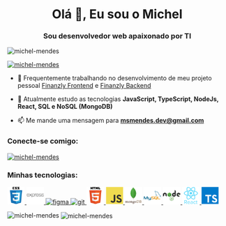 <h1 align="center">Olá 👋, Eu sou o Michel</h1>
<h3 align="center">Sou desenvolvedor web apaixonado por TI</h3>

<p align="left"> <img src="https://komarev.com/ghpvc/?username=michel-mendes&label=Profile%20views&color=0e75b6&style=flat" alt="michel-mendes" /> </p>

<p align="left"> <a href="https://github.com/ryo-ma/github-profile-trophy"><img src="https://github-profile-trophy.vercel.app/?username=michel-mendes" alt="michel-mendes" /></a> </p>

- 🔭 Frequentemente trabalhando no desenvolvimento de meu projeto pessoal [Finanzly Frontend](https://github.com/michel-mendes/finanzly-frontend) e [Finanzly Backend](https://github.com/michel-mendes/finanzly-backend)

- 🌱 Atualmente estudo as tecnologias **JavaScript, TypeScript, NodeJs, React, SQL e NoSQL (MongoDB)**

- 📫 Me mande uma mensagem para **msmendes.dev@gmail.com**

<h3 align="left">Conecte-se comigo:</h3>
<p align="left">
<a href="https://linkedin.com/in/michel-mendes" target="blank"><img align="center" src="https://raw.githubusercontent.com/rahuldkjain/github-profile-readme-generator/master/src/images/icons/Social/linked-in-alt.svg" alt="michel-mendes" height="30" width="40" /></a>
</p>

<h3 align="left">Minhas tecnologias:</h3>
<p align="left"> <a href="https://www.w3schools.com/css/" target="_blank" rel="noreferrer"> <img src="https://raw.githubusercontent.com/devicons/devicon/master/icons/css3/css3-original-wordmark.svg" alt="css3" width="40" height="40"/> </a> <a href="https://expressjs.com" target="_blank" rel="noreferrer"> <img src="https://raw.githubusercontent.com/devicons/devicon/master/icons/express/express-original-wordmark.svg" alt="express" width="40" height="40"/> </a> <a href="https://www.figma.com/" target="_blank" rel="noreferrer"> <img src="https://www.vectorlogo.zone/logos/figma/figma-icon.svg" alt="figma" width="40" height="40"/> </a> <a href="https://git-scm.com/" target="_blank" rel="noreferrer"> <img src="https://www.vectorlogo.zone/logos/git-scm/git-scm-icon.svg" alt="git" width="40" height="40"/> </a> <a href="https://www.w3.org/html/" target="_blank" rel="noreferrer"> <img src="https://raw.githubusercontent.com/devicons/devicon/master/icons/html5/html5-original-wordmark.svg" alt="html5" width="40" height="40"/> </a> <a href="https://developer.mozilla.org/en-US/docs/Web/JavaScript" target="_blank" rel="noreferrer"> <img src="https://raw.githubusercontent.com/devicons/devicon/master/icons/javascript/javascript-original.svg" alt="javascript" width="40" height="40"/> </a> <a href="https://www.mongodb.com/" target="_blank" rel="noreferrer"> <img src="https://raw.githubusercontent.com/devicons/devicon/master/icons/mongodb/mongodb-original-wordmark.svg" alt="mongodb" width="40" height="40"/> </a> <a href="https://www.mysql.com/" target="_blank" rel="noreferrer"> <img src="https://raw.githubusercontent.com/devicons/devicon/master/icons/mysql/mysql-original-wordmark.svg" alt="mysql" width="40" height="40"/> </a> <a href="https://nodejs.org" target="_blank" rel="noreferrer"> <img src="https://raw.githubusercontent.com/devicons/devicon/master/icons/nodejs/nodejs-original-wordmark.svg" alt="nodejs" width="40" height="40"/> </a> <a href="https://reactjs.org/" target="_blank" rel="noreferrer"> <img src="https://raw.githubusercontent.com/devicons/devicon/master/icons/react/react-original-wordmark.svg" alt="react" width="40" height="40"/> </a> <a href="https://www.typescriptlang.org/" target="_blank" rel="noreferrer"> <img src="https://raw.githubusercontent.com/devicons/devicon/master/icons/typescript/typescript-original.svg" alt="typescript" width="40" height="40"/> </a> </p>

<p><img align="left" src="https://github-readme-stats.vercel.app/api/top-langs?username=michel-mendes&show_icons=true&locale=en&layout=compact" alt="michel-mendes" /></p>

<p>&nbsp;<img align="center" src="https://github-readme-stats.vercel.app/api?username=michel-mendes&show_icons=true&locale=en" alt="michel-mendes" /></p>
